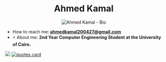 <h1 align="center">Ahmed Kamal</h1>
<p align="center">
  <img src="https://readme-typing-svg.demolab.com/?lines=Hi%2C+I+am+Ahmed+Kamal+<3;Computer+Engineering+Student; Currently+I+am+in+my+Second+year&font=Dancing_Script%70Code&color=%237E3ACE&size=20&center=true&width=500&height=100&duration=4000&pause=1&theme=dark" alt="Ahmed Kamal - Bio">
</p>
<ul>
  <li> How to reach me:<b> <a href="mailto:ahmedkamal200427@gmail.com">ahmedkamal200427@gmail.com</a></b></li>
  <li>⚡ About me: <b>2nd Year Computer Engineering Student at the University of Cairo.</b></li>
</ul>
<img src="https://github-readme-stats.vercel.app/api/top-langs/?username=ahmed-kamal2004&hide_progress=true&theme=dark&font=Dancing_Script">
<a href="https://github.com/piyushsuthar/github-readme-quotes">
        <img src="https://quotes-github-readme.vercel.app/api?type=horizontal&theme=tokyonight&font=Dancing_Script" alt="quotes card">
</a>


